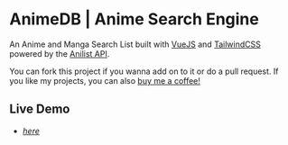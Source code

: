# AnimeDB | Anime Search Engine

An Anime and Manga Search List built with [VueJS](https://vuejs.org/) and [TailwindCSS](https://tailwindcss.com/) powered by the [Anilist API](https://anilist.gitbook.io/anilist-apiv2-docs/).

You can fork this project if you wanna add on to it or do a pull request.
If you like my projects, you can also [buy me a coffee!](https://www.buymeacoffee.com/synxc)

## Live Demo

- [_here_](https://animedb-vue-app.netlify.app/)
